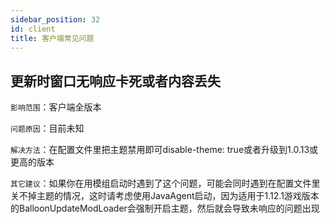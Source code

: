 ```yaml
---
sidebar_position: 32
id: client
title: 客户端常见问题
---
```

## 更新时窗口无响应卡死或者内容丢失
`影响范围`：客户端全版本

`问题原因`：目前未知

`解决方法`：在配置文件里把主题禁用即可disable-theme: true或者升级到1.0.13或更高的版本

`其它建议`：如果你在用模组启动时遇到了这个问题，可能会同时遇到在配置文件里关不掉主题的情况，这时请考虑使用JavaAgent启动，因为适用于1.12.1游戏版本的BalloonUpdateModLoader会强制开启主题，然后就会导致未响应的问题出现